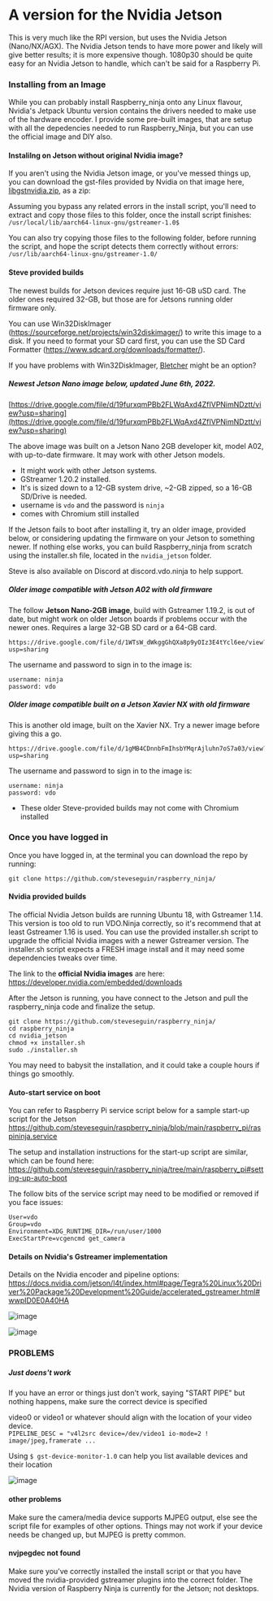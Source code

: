 # A version for the Nvidia Jetson

This is very much like the RPI version, but uses the Nvidia Jetson (Nano/NX/AGX).  The Nvidia Jetson tends to have more power and likely will give better results; it is more expensive though.  1080p30 should be quite easy for an Nvidia Jetson to handle, which can't be said for a Raspberry Pi.

### Installing from an Image

While you can probably install Raspberry_ninja onto any Linux flavour, Nvidia's Jetpack Ubuntu version contains the drivers needed to make use of the hardware encoder. I provide some pre-built images, that are setup with all the depedencies needed to run Raspberry_Ninja, but you can use the official image and DIY also.

#### Instalilng on Jetson without original Nvidia image?

If you aren't using the Nvidia Jetson image, or you've messed things up, you can download the gst-files provided by Nvidia on that image here, [libgstnvidia.zip](https://github.com/steveseguin/raspberry_ninja/blob/main/nvidia_jetson/libgstnvidia.zip?raw=true), as a zip:


Assuming you bypass any related errors in the install script, you'll need to extract and copy those files to this folder, once the install script finishes:
`/usr/local/lib/aarch64-linux-gnu/gstreamer-1.0$`

You can also try copying those files to the following folder, before running the script, and hope the script detects them correctly without errors:
`/usr/lib/aarch64-linux-gnu/gstreamer-1.0/`

#### Steve provided builds

The newest builds for Jetson devices require just 16-GB uSD card.  The older ones required 32-GB, but those are for Jetsons running older firmware only.

You can use Win32DiskImager (https://sourceforge.net/projects/win32diskimager/) to write this image to a disk.  If you need to format your SD card first, you can use the SD Card Formatter (https://www.sdcard.org/downloads/formatter/).

If you have problems with Win32DiskImager, [Bletcher](https://www.balena.io/etcher/) might be an option? 

##### Newest Jetson Nano image below, updated June 6th, 2022.

[https://drive.google.com/file/d/19furxqmPBb2FLWqAxd4ZfIVPNimNDztt/view?usp=sharing](https://drive.google.com/file/d/19furxqmPBb2FLWqAxd4ZfIVPNimNDztt/view?usp=sharing)


The above image was built on a Jetson Nano 2GB developer kit, model A02, with up-to-date firmware.  It may work with other Jetson models.

- It might work with other Jetson systems.
- GStreamer 1.20.2 installed.
- It's is sized down to a 12-GB system drive, ~2-GB zipped, so a 16-GB SD/Drive is needed.
- username is `vdo` and the password is `ninja`
- comes with Chromium still installed

If the Jetson fails to boot after installing it, try an older image, provided below, or considering updating the firmware on your Jetson to something newer.  If nothing else works, you can build Raspberry_ninja from scratch using the installer.sh file, located in the `nvidia_jetson` folder.

Steve is also available on Discord at discord.vdo.ninja to help support.

##### Older image compatible with Jetson A02 with old firmware
The follow **Jetson Nano-2GB image**, build with Gstreamer 1.19.2, is out of date, but might work on older Jetson boards if problems occur with the newer ones. Requires a large 32-GB SD card or a 64-GB card.

```
https://drive.google.com/file/d/1WTsW_dWkggGhQXa8p9yOIz3E4tYcl6ee/view?usp=sharing
```
The username and password to sign in to the image is:
```
username: ninja
password: vdo
```

##### Older image compatible built on a Jetson Xavier NX with old firmware

This is another old image, built on the Xavier NX. Try a newer image before giving this a go.
```
https://drive.google.com/file/d/1gMB4CDnnbFmIhsbYMqrAjluhn7oS7a03/view?usp=sharing
```

The username and password to sign in to the image is:
```
username: ninja
password: vdo
```

* These older Steve-provided builds may not come with Chromium installed


### Once you have logged in

Once you have logged in, at the terminal you can download the repo by running:

```
git clone https://github.com/steveseguin/raspberry_ninja/
```

#### Nvidia provided builds

The official Nvidia Jetson builds are running Ubuntu 18, with Gstreamer 1.14. This version is too old to run VDO.Ninja correctly, so it's recommend that at least Gstreamer 1.16 is used. You can use the provided installer.sh script to upgrade the official Nvidia images with a newer Gstreamer version.  The installer.sh script expects a FRESH image install and it may need some dependencies tweaks over time.

The link to the **official Nvidia images** are here: https://developer.nvidia.com/embedded/downloads

After the Jetson is running, you have connect to the Jetson and pull the raspberry_ninja code and finalize the setup.

```
git clone https://github.com/steveseguin/raspberry_ninja/
cd raspberry_ninja
cd nvidia_jetson
chmod +x installer.sh
sudo ./installer.sh
```
You may need to babysit the installation, and it could take a couple hours if things go smoothly. 


#### Auto-start service on boot

You can refer to Raspberry Pi service script below for a sample start-up script for the Jetson
https://github.com/steveseguin/raspberry_ninja/blob/main/raspberry_pi/raspininja.service

The setup and installation instructions for the start-up script are similar, which can be found here:
https://github.com/steveseguin/raspberry_ninja/tree/main/raspberry_pi#setting-up-auto-boot

The follow bits of the service script may need to be modified or removed if you face issues:
```
User=vdo
Group=vdo
Environment=XDG_RUNTIME_DIR=/run/user/1000
ExecStartPre=vcgencmd get_camera
```

#### Details on Nvidia's Gstreamer implementation

Details on the Nvidia encoder and pipeline options:
https://docs.nvidia.com/jetson/l4t/index.html#page/Tegra%20Linux%20Driver%20Package%20Development%20Guide/accelerated_gstreamer.html#wwpID0E0A40HA

![image](https://user-images.githubusercontent.com/2575698/127804472-073ce656-babc-450a-a7a5-754493ad1fd8.png)

![image](https://user-images.githubusercontent.com/2575698/127804558-1560ad4d-6c2a-4791-92ca-ca50d2eacc2d.png)

### PROBLEMS

##### Just doens't work

If you have an error or things just don't work, saying "START PIPE" but nothing happens, make sure the correct device is specified

video0 or video1 or whatever should align with the location of your video device.  
```PIPELINE_DESC = "v4l2src device=/dev/video1 io-mode=2 ! image/jpeg,framerate ...```

Using ```$ gst-device-monitor-1.0``` can help you list available devices and their location

![image](https://user-images.githubusercontent.com/2575698/128388731-335aaf3d-5f31-4185-b9f2-b7b8fe748d6b.png)

#### other problems

Make sure the camera/media device supports MJPEG output, else see the script file for examples of other options.  Things may not work if your device needs be changed up, but MJPEG is pretty common.

#### nvjpegdec not found

Make sure you've correctly installed the install script or that you have moved the nvidia-provided gstreamer plugins into the correct folder. The Nvidia version of Raspberry Ninja is currently for the Jetson; not desktops.
